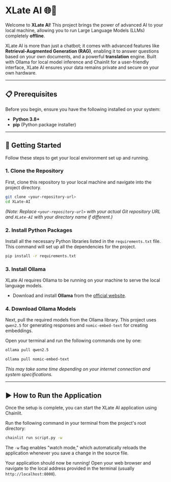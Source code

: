 # XLate AI 🌐🤖

Welcome to **XLate AI**! This project brings the power of advanced AI to your local machine, allowing you to run Large Language Models (LLMs) completely **offline**.

XLate AI is more than just a chatbot; it comes with advanced features like **Retrieval-Augmented Generation (RAG)**, enabling it to answer questions based on your own documents, and a powerful **translation** engine. Built with Ollama for local model inference and Chainlit for a user-friendly interface, XLate AI ensures your data remains private and secure on your own hardware.

---

## 📋 Prerequisites

Before you begin, ensure you have the following installed on your system:
* **Python 3.8+**
* **pip** (Python package installer)

---

## 🚀 Getting Started

Follow these steps to get your local environment set up and running.

### 1. Clone the Repository
First, clone this repository to your local machine and navigate into the project directory.
```bash
git clone <your-repository-url>
cd XLate-AI 
```
*(Note: Replace `<your-repository-url>` with your actual Git repository URL and `XLate-AI` with your directory name if different.)*

### 2. Install Python Packages
Install all the necessary Python libraries listed in the `requirements.txt` file. This command will set up all the dependencies for the project.
```bash
pip install -r requirements.txt
```

### 3. Install Ollama
XLate AI requires Ollama to be running on your machine to serve the local language models.
* Download and install **Ollama** from the [official website](https://ollama.com/).

### 4. Download Ollama Models
Next, pull the required models from the Ollama library. This project uses `qwen2.5` for generating responses and `nomic-embed-text` for creating embeddings.

Open your terminal and run the following commands one by one:
```bash
ollama pull qwen2.5
```
```bash
ollama pull nomic-embed-text
```
*This may take some time depending on your internet connection and system specifications.*

---

## ▶️ How to Run the Application

Once the setup is complete, you can start the XLate AI application using Chainlit.

Run the following command in your terminal from the project's root directory:
```bash
chainlit run script.py -w
```
The `-w` flag enables "watch mode," which automatically reloads the application whenever you save a change in the source file.

Your application should now be running! Open your web browser and navigate to the local address provided in the terminal (usually `http://localhost:8000`).
